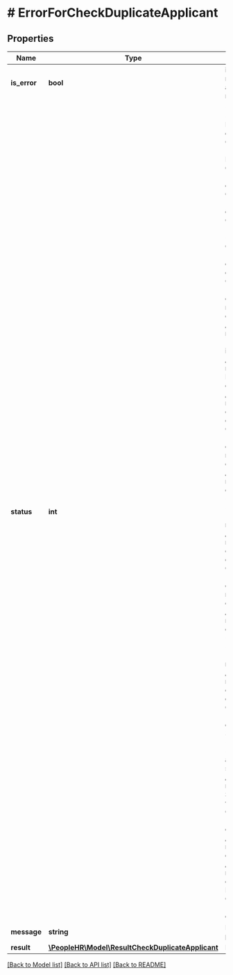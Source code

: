 # # ErrorForCheckDuplicateApplicant

## Properties

Name | Type | Description | Notes
------------ | ------------- | ------------- | -------------
**is_error** | **bool** | isError &#x3D; false means success and isError &#x3D; true means error | [optional]
**status** | **int** | &lt;br /&gt;Error Code &#x3D; 5 means &#39;Vacancy Reference not exist.&#39;&lt;br /&gt;Error Code &#x3D; 2 means &#39;Invalid API Key.&#39;&lt;br /&gt;Error Code &#x3D; 5 means &#39;API key does not exists.&#39; &lt;br /&gt;Error Code &#x3D; 4 means &#39;Action cannot be empty.&#39; &lt;br /&gt;Error Code &#x3D; 4 means &#39;Invalid Action.&#39; &lt;br/&gt;&lt;br /&gt;Error Code &#x3D; 5 means &#39;VacancyReference contains invalid data.&#39; &lt;br /&gt;Error Code &#x3D; 5 means &#39;VacancyReference contains contains more than 100 characters.&#39; &lt;br /&gt;Error Code &#x3D; 5 means &#39;VacancyReference is missing.&#39; &lt;br /&gt;Error Code &#x3D; 5 means &#39;Vacancy Reference not exist.&#39; &lt;br/&gt;&lt;br /&gt;Error Code &#x3D; 5 means &#39;FirstName contains invalid data.&#39; &lt;br /&gt;Error Code &#x3D; 5 means &#39;FirstName contains contains more than 50 characters.&#39; &lt;br /&gt;Error Code &#x3D; 5 means &#39;FirstName cannot be empty.&#39; &lt;br /&gt;Error Code &#x3D; 5 means &#39;FirstName is missing.&#39; &lt;br/&gt;&lt;br /&gt;Error Code &#x3D; 5 means &#39;LastName contains invalid data.&#39; &lt;br /&gt;Error Code &#x3D; 5 means &#39;LastName contains contains more than 50 characters.&#39; &lt;br /&gt;Error Code &#x3D; 5 means &#39;LastName cannot be empty.&#39; &lt;br /&gt;Error Code &#x3D; 5 means &#39;LastName is missing.&#39; &lt;br/&gt;&lt;br /&gt;Error Code &#x3D; 5 means &#39;Email contains invalid data.&#39; &lt;br /&gt;Error Code &#x3D; 5 means &#39;Email contains contains more than 320 characters.&#39; &lt;br /&gt;Error Code &#x3D; 5 means &#39;No access on ATS schema.&#39;&lt;br/&gt;&lt;br /&gt;Error Code &#x3D; 6 means &#39;Oops! Something went wrong.&#39; &lt;br /&gt;Error Code &#x3D; 6 means &#39;Unknown error occured.&#39; &lt;br/&gt;&lt;br /&gt;Error Code &#x3D; 7 means &#39;No json data found.&#39;&lt;br /&gt;Error Code &#x3D; 8 means &#39;Either empty or no Form Data.&#39;&lt;br /&gt;Error Code &#x3D; 9 means &#39;Invalid json data.&#39;&lt;br/&gt; | [optional]
**message** | **string** | Message show as per error code | [optional]
**result** | [**\PeopleHR\Model\ResultCheckDuplicateApplicant**](ResultCheckDuplicateApplicant.md) | Result value | [optional]

[[Back to Model list]](../../README.md#models) [[Back to API list]](../../README.md#endpoints) [[Back to README]](../../README.md)
